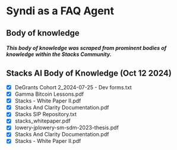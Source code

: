 # Syndi as a FAQ Agent
## Body of knowledge

##### This body of knowledge was scraped from prominent bodies of knowledge within the Stacks Community.

## Stacks AI Body of Knowledge (Oct 12 2024)
- [x] DeGrants Cohort 2_2024-07-25 - Dev forms.txt
- [x] Gamma Bitcoin Lessons.pdf
- [x] Stacks - White Paper II.pdf
- [x] Stacks And Clarity Documentation.pdf
- [x] Stacks SIP Repository.txt
- [x] stacks_whitepaper.pdf
- [x] lowery-jplowery-sm-sdm-2023-thesis.pdf
- [x] Stacks And Clarity Documentation.pdf
- [x] Stacks - White Paper II.pdf

